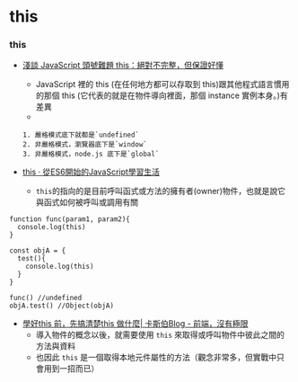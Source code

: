# this

### this&#x20;

* [淺談 JavaScript 頭號難題 this：絕對不完整，但保證好懂](https://blog.techbridge.cc/2019/02/23/javascript-this/)
  * JavaScript 裡的 this (在任何地方都可以存取到 this)跟其他程式語言慣用的那個 this (它代表的就是在物件導向裡面，那個 instance 實例本身。)有差異
  *

      1. 嚴格模式底下就都是`undefined`
      2. 非嚴格模式，瀏覽器底下是`window`
      3. 非嚴格模式，node.js 底下是`global`


* [this · 從ES6開始的JavaScript學習生活](https://eyesofkids.gitbooks.io/javascript-start-from-es6/content/part4/this.html)
  * `this`的指向的是目前呼叫函式或方法的擁有者(owner)物件，也就是說它與函式如何被呼叫或調用有關

```
function func(param1, param2){
  console.log(this)
}

const objA = {
  test(){
    console.log(this)
  }
}

func() //undefined
objA.test() //Object(objA)
```



* [學好this 前，先搞清楚this 做什麼| 卡斯伯Blog - 前端，沒有極限](https://www.casper.tw/development/2020/09/27/why-this/)
  * 導入物件的概念以後，就需要使用 `this` 來取得或呼叫物件中彼此之間的方法與資料
  * 也因此 `this` 是一個取得本地元件屬性的方法（觀念非常多，但實戰中只會用到一招而已）
